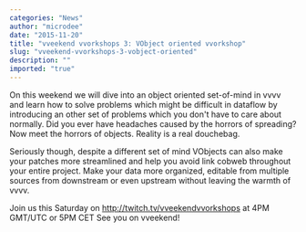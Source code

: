 ```yaml
---
categories: "News"
author: "microdee"
date: "2015-11-20"
title: "vveekend vvorkshops 3: VObject oriented vvorkshop"
slug: "vveekend-vvorkshops-3-vobject-oriented"
description: ""
imported: "true"
---
```



On this weekend we will dive into an object oriented set-of-mind in vvvv and learn how to solve problems which might be difficult in dataflow by introducing an other set of problems which you don't have to care about normally. Did you ever have headaches caused by the horrors of spreading? Now meet the horrors of objects. Reality is a real douchebag.

Seriously though, despite a different set of mind VObjects can also make your patches more streamlined and help you avoid link cobweb throughout your entire project. Make your data more organized, editable from multiple sources from downstream or even upstream without leaving the warmth of vvvv.

Join us this Saturday on http://twitch.tv/vveekendvvorkshops at 4PM GMT/UTC or 5PM CET
See you on vveekend! 